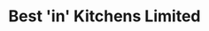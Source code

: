 ---
title: "Best 'in' Kitchens Limited"
url: /borehamwood/best-in-kitchens-limited/
shop: appliance
---